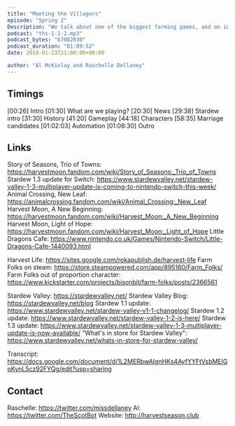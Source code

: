 ```yaml
---
title: "Meeting the Villagers"
episode: "Spring 2"
Description: "We talk about one of the biggest farming games, and an indie sensation of the last few years ... stardew valley"
podcast: "ths-1-1-2.mp3"
podcast_bytes: "67082030"
podcast_duration: "01:09:52"
date: 2019-01-23T21:00:00+00:00

author: "Al McKinlay and Raschelle Dellaney"
---
```


## Timings

[00:26] Intro
[01:30] What are we playing?
[20:30] News
[29:38] Stardew intro
[31:30] History
[41:20] Gameplay
[44:18] Characters
[58:35] Marriage candidates
[01:02:03] Automation
[01:08:30] Outro

## Links

Story of Seasons, Trio of Towns: https://harvestmoon.fandom.com/wiki/Story_of_Seasons:_Trio_of_Towns
Stardew 1.3 update for Switch: https://www.stardewvalley.net/stardew-valley-1-3-multiplayer-update-is-coming-to-nintendo-switch-this-week/
Animal Crossing, New Leaf: https://animalcrossing.fandom.com/wiki/Animal_Crossing:_New_Leaf
Harvest Moon, A New Beginning: https://harvestmoon.fandom.com/wiki/Harvest_Moon:_A_New_Beginning
Harvest Moon, Light of Hope: https://harvestmoon.fandom.com/wiki/Harvest_Moon:_Light_of_Hope
Little Dragons Cafe: https://www.nintendo.co.uk/Games/Nintendo-Switch/Little-Dragons-Cafe-1440093.html

Harvest Life: https://sites.google.com/rokapublish.de/harvest-life
Farm Folks on steam: https://store.steampowered.com/app/895160/Farm_Folks/
Farm Folks out of proportion character: https://www.kickstarter.com/projects/bisonbit/farm-folks/posts/2366561

Stardew Valley: https://stardewvalley.net/
Stardew Valley Blog: https://stardewvalley.net/blog
Stardew 1.1 update: https://www.stardewvalley.net/stardew-valley-v1-1-changelog/
Stardew 1.2 update: https://www.stardewvalley.net/stardew-valley-1-2-is-here/
Stardew 1.3 update: https://www.stardewvalley.net/stardew-valley-1-3-multiplayer-update-is-now-available/
"What's in store for Stardew Valley": https://www.stardewvalley.net/whats-in-store-for-stardew-valley/


Transcript: https://docs.google.com/document/d/1L2MERbwAIgnHKs4AyfYYFtVsbMElGoKynL5cz92FYQg/edit?usp=sharing

## Contact

Raschelle: https://twitter.com/missdellaney
Al: https://twitter.com/TheScotBot
Website: http://harvestseason.club
